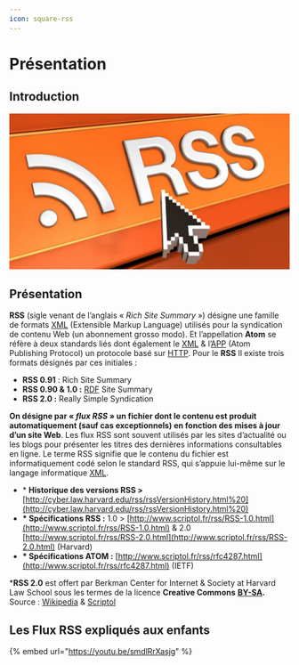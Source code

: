 ```yaml
---
icon: square-rss
---
```


# Présentation

## Introduction

![Le RSS caylavie !](<../../.gitbook/assets/image (10) (1) (1).png>)

## **Présentation**

**RSS** (sigle venant de l’anglais « _Rich Site Summary_ ») désigne une famille de formats [XML](https://fr.wikipedia.org/wiki/Extensible_Markup_Language) (Extensible Markup Language) utilisés pour la syndication de contenu Web (un abonnement grosso modo). Et l’appellation **Atom** se réfère à deux standards liés dont également le [XML](https://fr.wikipedia.org/wiki/Extensible_Markup_Language) & l’[APP](https://fr.wikipedia.org/wiki/Atom_Publishing_Protocol) (Atom Publishing Protocol) un protocole basé sur [HTTP](https://fr.wikipedia.org/wiki/Hypertext_Transfer_Protocol). Pour le **RSS** Il existe trois formats désignés par ces initiales :

* **RSS 0.91** : Rich Site Summary
* **RSS 0.90 & 1.0 :** [RDF](https://fr.wikipedia.org/wiki/Resource_Description_Framework) Site Summary
* **RSS 2.0 :** Really Simple Syndication

**On désigne par «&#x20;**_**flux RSS**_**&#x20;» un fichier dont le contenu est produit automatiquement (sauf cas exceptionnels) en fonction des mises à jour d’un site Web**. Les flux RSS sont souvent utilisés par les sites d’actualité ou les blogs pour présenter les titres des dernières informations consultables en ligne. Le terme RSS signifie que le contenu du fichier est informatiquement codé selon le standard RSS, qui s’appuie lui-même sur le langage informatique [XML](https://fr.wikipedia.org/wiki/Extensible_Markup_Language).

* \* **Historique des versions RSS >** [http://cyber.law.harvard.edu/rss/rssVersionHistory.html%20](http://cyber.law.harvard.edu/rss/rssVersionHistory.html%20)
* **\* Spécifications RSS :** 1.0 > [http://www.scriptol.fr/rss/RSS-1.0.html](http://www.scriptol.fr/rss/RSS-1.0.html) & 2.0 [http://www.scriptol.fr/rss/RSS-2.0.html](http://www.scriptol.fr/rss/RSS-2.0.html) (Harvard)
* **\* Spécifications ATOM :** [http://www.scriptol.fr/rss/rfc4287.html](http://www.scriptol.fr/rss/rfc4287.html) (IETF)

\***RSS 2.0** est offert par Berkman Center for Internet & Society at Harvard Law School sous les termes de la licence **Creative Commons** [**BY-SA**](http://creativecommons.org/licenses/by-sa/1.0/)**.** Source : [Wikipedia](https://fr.wikipedia.org/wiki/RSS) & [Scriptol](http://www.scriptol.fr/)

## Les Flux RSS expliqués aux enfants

{% embed url="https://youtu.be/smdlRrXasjg" %}





